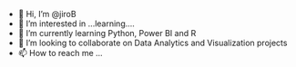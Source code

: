 - 👋 Hi, I’m @jiroB
- 👀 I’m interested in ...learning....
- 🌱 I’m currently learning Python, Power BI and R
- 💞️ I’m looking to collaborate on Data Analytics and Visualization projects
- 📫 How to reach me ...

<!---
jiroB/jiroB is a ✨ special ✨ repository because its `README.md` (this file) appears on your GitHub profile.
You can click the Preview link to take a look at your changes.
--->
